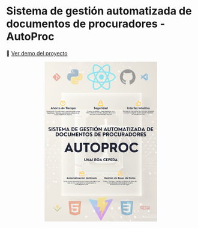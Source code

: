 # Sistema de gestión automatizada de documentos de procuradores - AutoProc

🎥 [Ver demo del proyecto](https://drive.google.com/file/d/1Us6_tYPvIXM7suYMvo0hK7QCvunUiyoZ/view?usp=drive_link)

<p align="center">
  <img src="./AutoProc - Unai Roa - TFG.png" alt="Poster del proyecto" width="300">
</p>
